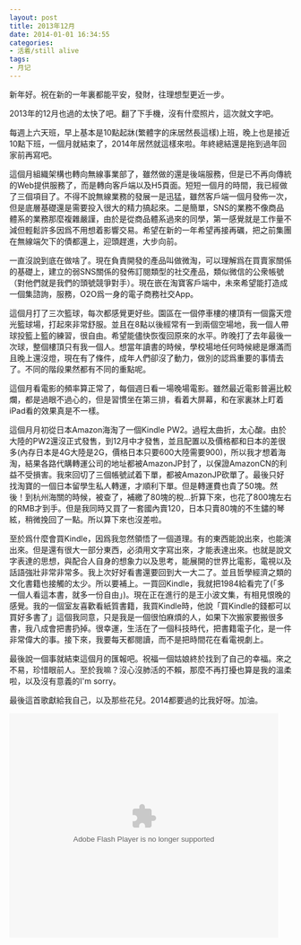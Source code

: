 ```yaml
---
layout: post
title: 2013年12月
date: 2014-01-01 16:34:55
categories:
- 活着/still alive
tags:
- 月记
---
```


新年好。祝在新的一年裏都能平安，發財，往理想型更近一步。

2013年的12月也過的太快了吧。翻了下手機，沒有什麼照片，這次就文字吧。

每週上六天班，早上基本是10點起牀(繁體字的床居然長這樣)上班，晚上也是接近10點下班，一個月就結束了，2014年居然就這樣來啦。年終總結還是拖到過年回家前再寫吧。

這個月組織架構也轉向無線事業部了，雖然做的還是後端服務，但是已不再向傳統的Web提供服務了，而是轉向客戶端以及H5頁面。短短一個月的時間，我已經做了三個項目了。不得不說無線業務的發展一是迅猛，雖然客戶端一個月發佈一次，但是底層基礎還是需要投入很大的精力搞起來。二是簡單，SNS的業務不像商品體系的業務那麼複雜嚴謹，由於是從商品體系過來的同學，第一感覺就是工作量不減但輕鬆許多因爲不用想着影響交易。希望在新的一年希望再接再礪，把之前集團在無線端欠下的債都還上，迎頭趕進，大步向前。

一直沒說到底在做啥了。現在負責開發的產品叫做微淘，可以理解爲在買賣家關係的基礎上，建立的弱SNS關係的發佈訂閱類型的社交產品，類似微信的公衆帳號（對他們就是我們的頭號競爭對手）。現在嵌在淘寶客戶端中，未來希望能打造成一個集諮詢，服務，O2O爲一身的電子商務社交App。

這個月打了三次籃球，每次都感覺更好些。園區在一個停車樓的樓頂有一個露天燈光籃球場，打起來非常舒服。並且在8點以後經常有一到兩個空場地，我一個人帶球投籃上籃的練習，很自由。希望能儘快恢復回原來的水平。昨晚打了去年最後一次球，整個樓頂只有我一個人。想當年讀書的時候，學校場地任何時候總是爆滿而且晚上還沒燈，現在有了條件，成年人們卻沒了動力，做別的認爲重要的事情去了。不同的階段果然都有不同的重點呢。

這個月看電影的頻率算正常了，每個週日看一場晚場電影。雖然最近電影普遍比較爛，都是過眼不過心的，但是習慣坐在第三排，看着大屏幕，和在家裏牀上盯着iPad看的效果真是不一樣。

這個月月初從日本Amazon海淘了一個Kindle PW2。過程太曲折，太心酸。由於大陸的PW2還沒正式發售，到12月中才發售，並且配置以及價格都和日本的差很多(內存日本是4G大陸是2G，價格日本只要600大陸需要900)，所以我才想着海淘，結果各路代購轉運公司的地址都被AmazonJP封了，以保證AmazonCN的利益不受損害。我來回切了三個帳號試着下單，都被AmazonJP砍單了。最後只好找淘寶的一個日本留學生私人轉運，才順利下單。但是轉運費也貴了50塊。然後！到杭州海關的時候，被查了，補繳了80塊的稅...折算下來，也花了800塊左右的RMB才到手。但是我同時又買了一套國內賣120，日本只賣80塊的不生鏽的琴絃，稍微挽回了一點。所以算下來也沒差啦。

至於爲什麼會買Kindle，因爲我忽然領悟了一個道理。有的東西能說出來，也能演出來。但是還有很大一部分東西，必須用文字寫出來，才能表達出來。也就是說文字表達的思想，與配合人自身的想象力以及思考，能展開的世界比電影，電視以及話語強壯非常非常多。我上次好好看書還要回到大一大二了。並且哲學經濟之類的文化書籍也接觸的太少。所以要補上。一買回Kindle，我就把1984給看完了(「多一個人看這本書，就多一份自由」)。現在正在進行的是王小波文集，有相見恨晚的感覺。我的一個室友喜歡看紙質書籍，我買Kindle時，他說「買Kindle的錢都可以買好多書了」這個我同意，只是我是一個很怕麻煩的人，如果下次搬家要搬很多書，我八成會把書扔掉。很幸運，生活在了一個科技時代，把書籍電子化，是一件非常偉大的事。接下來，我要每天都閱讀，而不是把時間花在看電視劇上。

最後說一個事就結束這個月的匯報吧。祝福一個姑娘終於找到了自己的幸福。來之不易，珍惜眼前人。至於我嘛？沒心沒肺活的不賴，那麼不再打擾也算是我的溫柔啦，以及沒有意義的I'm sorry。

最後這首歌獻給我自己，以及那些花兒。2014都要過的比我好呀。加油。

<embed src="http://www.tudou.com/v/Rex5COrNfCc/&bid=05&resourceId=0_05_05_99/v.swf" type="application/x-shockwave-flash" allowscriptaccess="always" allowfullscreen="true" wmode="opaque" width="480" height="400"></embed>

